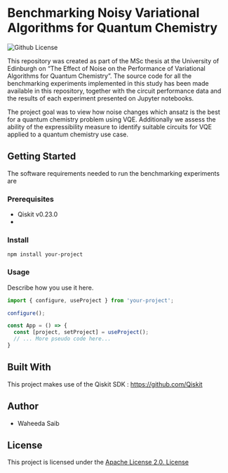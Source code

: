 # Benchmarking Noisy Variational Algorithms for Quantum Chemistry

![Github License](https://img.shields.io/hexpm/l/plug) 

This repository was created as part of the MSc thesis at the University of Edinburgh on “The Effect of Noise on the Performance of Variational Algorithms for Quantum Chemistry”. The source code for all the benchmarking experiments implemented in this study has been made available in this repository, together with the circuit performance data and the results of each experiment presented on Jupyter notebooks.

The project goal was to view how noise changes which ansatz is the best for a quantum chemistry problem using VQE. Additionally we assess the ability of the expressibility measure to identify suitable circuits for VQE applied to a quantum chemistry use case.

## Getting Started
The software requirements needed to run the benchmarking experiments are

### Prerequisites
- Qiskit v0.23.0
- 
### Install
```console
npm install your-project
```

### Usage
Describe how you use it here.
```javascript
import { configure, useProject } from 'your-project';

configure();

const App = () => {
  const [project, setProject] = useProject();
  // ... More pseudo code here...
}
```
## Built With

This project makes use of the Qiskit SDK : https://github.com/Qiskit

## Author
- Waheeda Saib

## License

This project is licensed under the [Apache License 2.0. License](https://github.com/waheeda-saib/Benchmarking-Noisy-Variational-Algorithms/blob/main/LICENSE)
